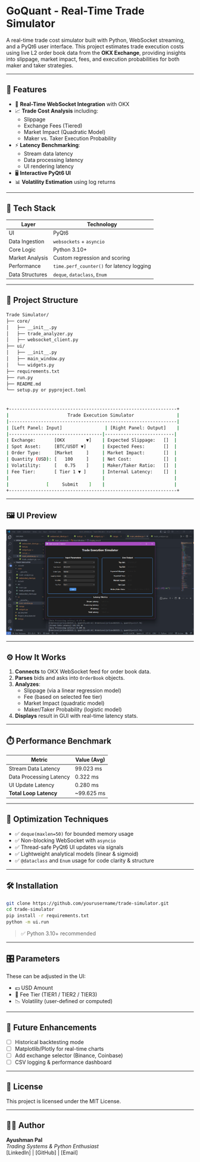
# GoQuant - Real-Time Trade Simulator

A real-time trade cost simulator built with Python, WebSocket streaming, and a PyQt6 user interface. This project estimates trade execution costs using live L2 order book data from the **OKX Exchange**, providing insights into slippage, market impact, fees, and execution probabilities for both maker and taker strategies.

---

## 🚀 Features

- 📡 **Real-Time WebSocket Integration** with OKX
- 📈 **Trade Cost Analysis** including:
  - Slippage
  - Exchange Fees (Tiered)
  - Market Impact (Quadratic Model)
  - Maker vs. Taker Execution Probability
- ⚡ **Latency Benchmarking**:
  - Stream data latency
  - Data processing latency
  - UI rendering latency
- 🖥️ **Interactive PyQt6 UI**
- 📊 **Volatility Estimation** using log returns

---

## 🧩 Tech Stack

| Layer            | Technology                    |
|------------------|-------------------------------|
| UI               | PyQt6                          |
| Data Ingestion   | `websockets` + `asyncio`       |
| Core Logic       | Python 3.10+                   |
| Market Analysis  | Custom regression and scoring  |
| Performance      | `time.perf_counter()` for latency logging |
| Data Structures  | `deque`, `dataclass`, `Enum`   |

---

## 📁 Project Structure

```bash
Trade Simulator/
├── core/                    
│   ├── __init__.py
│   ├── trade_analyzer.py
│   ├── websocket_client.py   
├── ui/                       
│   ├── __init__.py
│   ├── main_window.py        
│   └── widgets.py   
├── requirements.txt          
├── run.py                   
├── README.md
└── setup.py or pyproject.toml


+---------------------------------------------------------------+
|                      Trade Execution Simulator                |
|---------------------------------------------------------------|
| [Left Panel: Input]                | [Right Panel: Output]    |
|-----------------------------------|--------------------------|
| Exchange:       [OKX        ▼]    | Expected Slippage:   []  |
| Spot Asset:     [BTC/USDT ▼]      | Expected Fees:       []  |
| Order Type:     [Market     ]     | Market Impact:       []  |
| Quantity (USD): [   100     ]     | Net Cost:            []  |
| Volatility:     [   0.75    ]     | Maker/Taker Ratio:   []  |
| Fee Tier:       [ Tier 1 ▼ ]      | Internal Latency:    []  |
|                                   |                          |
|              [     Submit    ]    |                          |
+---------------------------------------------------------------+
```

---

## 🖼️ UI Preview

![Alt text](./images/1.png)

---

## ⚙️ How It Works

1. **Connects** to OKX WebSocket feed for order book data.
2. **Parses** bids and asks into `OrderBook` objects.
3. **Analyzes**:
   - Slippage (via a linear regression model)
   - Fee (based on selected fee tier)
   - Market Impact (quadratic model)
   - Maker/Taker Probability (logistic model)
4. **Displays** result in GUI with real-time latency stats.

---

## ⏱️ Performance Benchmark

| Metric                    | Value (Avg)   |
|---------------------------|---------------|
| Stream Data Latency       | 99.023 ms     |
| Data Processing Latency   | 0.322 ms      |
| UI Update Latency         | 0.280 ms      |
| **Total Loop Latency**    | ~99.625 ms    |

---

## 🧠 Optimization Techniques

- ✅ `deque(maxlen=50)` for bounded memory usage
- ✅ Non-blocking WebSocket with `asyncio`
- ✅ Thread-safe PyQt6 UI updates via signals
- ✅ Lightweight analytical models (linear & sigmoid)
- ✅ `@dataclass` and `Enum` usage for code clarity & structure

---

## 🛠️ Installation

```bash
git clone https://github.com/yourusername/trade-simulator.git
cd trade-simulator
pip install -r requirements.txt
python -m ui.run
```

> ✅ Python 3.10+ recommended

---

## 🎛️ Parameters

These can be adjusted in the UI:

- 💵 USD Amount
- 🎯 Fee Tier (TIER1 / TIER2 / TIER3)
- 📉 Volatility (user-defined or computed)

---

## 📌 Future Enhancements

- [ ] Historical backtesting mode
- [ ] Matplotlib/Plotly for real-time charts
- [ ] Add exchange selector (Binance, Coinbase)
- [ ] CSV logging & performance dashboard

---

## 📄 License

This project is licensed under the MIT License.

---

## 🙋‍♂️ Author

**Ayushman Pal**  
_Trading Systems & Python Enthusiast_  
[LinkedIn] | [GitHub] | [Email]
